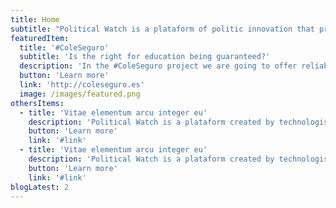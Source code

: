 ```yaml
---
title: Home
subtitle: "Political Watch is a plataform of politic innovation that promotes the monitoring, surveillance and citizen participation through developments based on civic technologies to promote the sustainable development."
featuredItem:
  title: '#ColeSeguro'
  subtitle: 'Is the right for education being guaranteed?'
  description: 'In the #ColeSeguro project we are going to offer reliable and contrasted information about the politics that are being carried out to guarantee the right to education during the pandemic, the money available to execute them and its translation to concrete measures in the schools of Spain.'
  button: 'Learn more'
  link: 'http://coleseguro.es'
  image: /images/featured.png
othersItems:
  - title: 'Vitae elementum arcu integer eu'
    description: 'Political Watch is a plataform created by technologist, economists and journalists that is subscribed inside the CIECODE strategy as one more of its main lines of work.'
    button: 'Learn more'
    link: '#link'
  - title: 'Vitae elementum arcu integer eu'
    description: 'Political Watch is a plataform created by technologist, economists and journalists that is subscribed inside the CIECODE strategy as one more of its main lines of work.'
    button: 'Learn more'
    link: '#link'
blogLatest: 2
---
```

<hero></hero>

<featured
  title="In our hands"
  :featured="featuredItem">
</featured>

<lines-of-work></lines-of-work>

<!---
<banner
  bg="/images/bgbanner.jpg"
  title="Lorem ipsum dolor sit amet, consectetur adipiscing elit."
  description="Political Watch es la plataforma formada por tecnólogas, economistas y periodistas que se inscribe dentro de la estrategia de CIECODE como una de sus principales líneas de trabajo."
  button="Saber más"
  link="#enlace">
</banner>

<banner
  title="Lorem ipsum dolor sit amet, consectetur adipiscing elit."
  description="Political Watch es la plataforma formada por tecnólogas, economistas y periodistas que se inscribe dentro de la estrategia de CIECODE como una de sus principales líneas de trabajo."
  button="Saber más"
  link="#enlace">
</banner>
-->

<blog-latest></blog-latest>

